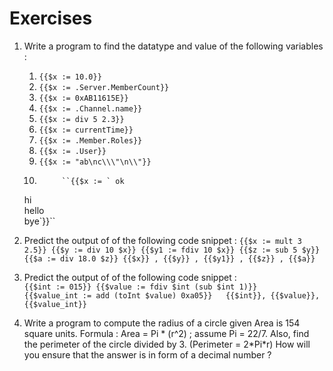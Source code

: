 # Exercises

1. Write a program to find the datatype and value of the following variables :

   1.  `{{$x := 10.0}}`
   2.  `{{$x := .Server.MemberCount}}`
   3.  `{{$x := 0xAB11615E}}`
   4.  `{{$x := .Channel.name}}`
   5.  `{{$x := div 5 2.3}}`
   6.  `{{$x := currentTime}}`
   7.  `{{$x := .Member.Roles}}`
   8.  `{{$x := .User}}`
   9.  `{{$x := "ab\nc\\\"\n\\"}}`
   10. 
                ``{{$x := ` ok  
   hi  
   hello  
   bye`}}``

2. Predict the output of of the following code snippet : `{{$x := mult 3 2.5}} {{$y := div 10 $x}} {{$y1 := fdiv 10 $x}} {{$z := sub 5 $y}} {{$a := div 18.0 $z}} {{$x}} , {{$y}} , {{$y1}} , {{$z}} , {{$a}}`  
3. Predict the output of of the following code snippet :  
   `{{$int := 015}} {{$value := fdiv $int (sub $int 1)}}   
   {{$value_int := add (toInt $value) 0xa05}}  
   {{$int}}, {{$value}}, {{$value_int}}`

4. Write a program to compute the radius of a circle given Area is 154 square units.  Formula : Area = Pi \* \(r^2\) ; assume Pi = 22/7.  Also, find the perimeter of the circle divided by 3. \(Perimeter = 2\*Pi\*r\) How will you ensure that the answer is in form of a decimal number ? 

